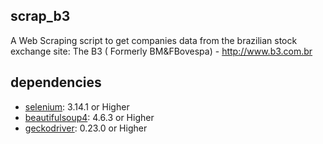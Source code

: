 ## scrap_b3

A Web Scraping script to get companies data from the brazilian stock exchange site: The B3 ( Formerly BM&FBovespa) - http://www.b3.com.br

## dependencies

- [selenium](https://pypi.org/project/selenium/): 3.14.1 or Higher
- [beautifulsoup4](https://pypi.org/project/beautifulsoup4/): 4.6.3 or Higher
- [geckodriver](https://github.com/mozilla/geckodriver): 0.23.0 or Higher
